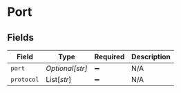 # Port


## Fields

| Field              | Type               | Required           | Description        |
| ------------------ | ------------------ | ------------------ | ------------------ |
| `port`             | *Optional[str]*    | :heavy_minus_sign: | N/A                |
| `protocol`         | List[*str*]        | :heavy_minus_sign: | N/A                |
